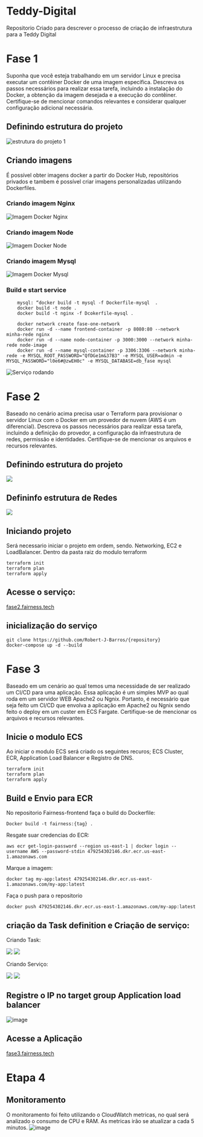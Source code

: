 # Teddy-Digital
Repositorio Criado para descrever o processo de criação de infraestrutura para a Teddy Digital

# Fase 1
Suponha que você esteja trabalhando em um servidor
Linux e precisa executar um contêiner Docker de uma
imagem específica. Descreva os passos necessários para
realizar essa tarefa, incluindo a instalação do Docker, a
obtenção da imagem desejada e a execução do
contêiner. Certifique-se de mencionar comandos
relevantes e considerar qualquer configuração adicional
necessária.
## Definindo estrutura do projeto
![estrutura do projeto 1](https://bk-projeto-fairness-imov.s3.amazonaws.com/imagens/Captura+de+tela+de+2023-07-30+22-55-22.png)
## Criando imagens
É possível obter imagens docker a partir do Docker Hub, repositórios privados e tambem é possível criar imagens personalizadas utilizando Dockerfiles.
### Criando imagem Nginx
![Imagem Docker Nginx](https://bk-projeto-fairness-imov.s3.amazonaws.com/imagens/Captura+de+tela+de+2023-07-30+23-00-24.png)
### Criando imagem Node
![Imagem Docker Node](https://bk-projeto-fairness-imov.s3.amazonaws.com/imagens/Captura+de+tela+de+2023-07-30+23-02-47.png)
### Criando imagem Mysql
![Imagem Docker Mysql](https://bk-projeto-fairness-imov.s3.amazonaws.com/imagens/Captura+de+tela+de+2023-07-30+23-03-51.png)
### Build e start service
```
    mysql: “docker build -t mysql -f Dockerfile-mysql  . 
    docker build -t node . 
    docker build -t nginx -f Dcokerfile-mysql .
```
```
    docker network create fase-one-network
    docker run -d --name frontend-container -p 8080:80 --network minha-rede nginx
    docker run -d --name node-container -p 3000:3000 --network minha-rede node-image
    docker run -d --name mysql-container -p 3306:3306 --network minha-rede -e MYSQL_ROOT_PASSWORD="QfDGe1m&37B3" -e MYSQL_USER=admin -e MYSQL_PASSWORD="l0e6#@zwEH0c" -e MYSQL_DATABASE=db_fase mysql
```
![Serviço rodando](https://bk-projeto-fairness-imov.s3.amazonaws.com/imagens/Captura+de+tela+de+2023-07-30+23-12-50.png)

# Fase 2
Baseado no cenário acima precisa usar o Terraform
para provisionar o servidor Linux com o Docker em
um provedor de nuvem (AWS é um diferencial).
Descreva os passos necessários para realizar essa
tarefa, incluindo a definição do provedor, a
configuração da infraestrutura de redes, permissão e
identidades. Certifique-se de mencionar os arquivos
e recursos relevantes.
## Definindo estrutura do projeto
![](https://bk-projeto-fairness-imov.s3.amazonaws.com/imagens/Captura+de+tela+de+2023-07-30+22-38-38.png)
## Defininfo estrutura de Redes
![](https://bk-projeto-fairness-imov.s3.amazonaws.com/imagens/projeto-tech.drawio.png)
## Iniciando projeto
Será necessario iniciar o projeto em ordem, sendo. Networking, EC2 e LoadBalancer.
Dentro da pasta raiz do modulo terraform
```
terraform init
terraform plan
terraform apply
```
## Acesse o serviço:
[fase2.fairness.tech](https://fase2.fairness.tech)
## inicialização do serviço
```
git clone https://github.com/Robert-J-Barros/{repository}
docker-compose up -d --build
```
# Fase 3
Baseado em um cenário ao qual temos uma
necessidade de ser realizado um CI/CD para uma
aplicação. Essa aplicação é um simples MVP ao qual
roda em um servidor WEB Apache2 ou Ngnix.
Portanto, é necessário que seja feito um CI/CD que
envolva a aplicação em Apache2 ou Ngnix sendo
feito o deploy em um custer em ECS
Fargate. Certifique-se de mencionar os arquivos e
recursos relevantes.
## Inicie o modulo ECS
Ao iniciar o modulo ECS será criado os seguintes recuros; ECS Cluster, ECR, Application Load Balancer e Registro de DNS.
```
terraform init
terraform plan
terraform apply
```
## Build e Envio para ECR
No repositorio Fairness-frontend faça o build do Dockerfile:
```
Docker build -t fairness:{tag} .
```
Resgate suar credencias do ECR:
```
aws ecr get-login-password --region us-east-1 | docker login --username AWS --password-stdin 479254302146.dkr.ecr.us-east-1.amazonaws.com
```
Marque a imagem:
```
docker tag my-app:latest 479254302146.dkr.ecr.us-east-1.amazonaws.com/my-app:latest
```
Faça o push para o repositorio
```
docker push 479254302146.dkr.ecr.us-east-1.amazonaws.com/my-app:latest
```
## criação da Task definition e Criação de serviço:
Criando Task:

![](https://bk-projeto-fairness-imov.s3.amazonaws.com/imagens/ecs-1.jpg)
![](https://bk-projeto-fairness-imov.s3.amazonaws.com/imagens/ecs-2.jpg)

Criando Serviço:

![](https://bk-projeto-fairness-imov.s3.amazonaws.com/imagens/ecs-s-1.jpg)
![](https://bk-projeto-fairness-imov.s3.amazonaws.com/imagens/Captura+de+tela+de+2023-07-31+02-24-36.png)

## Registre o IP no target group Application load balancer

![image](https://github.com/Robert-J-Barros/Teddy-Digital/assets/105607298/3c7c483c-0b42-49e8-bf06-8bf06457305e)

## Acesse a Aplicação
[fase3.fairness.tech](https://fase3.fairness.tech)

# Etapa 4
## Monitoramento
O monitoramento foi feito utilizando o CloudWatch metricas, no qual será analizado o consumo de CPU e RAM. As metricas irão se atualizar a cada 5 minutos.
![image](https://github.com/Robert-J-Barros/Teddy-Digital/assets/105607298/9d40c106-c1c8-4958-9e30-4bd7d86ebb25)

